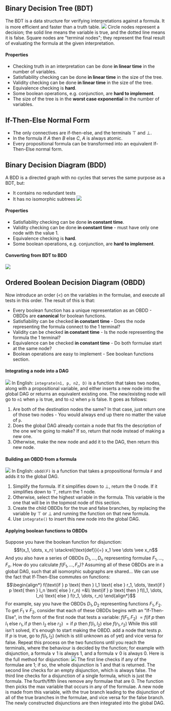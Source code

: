 ## Binary Decision Tree (BDT)
The BDT is a data structure for verifying interpretations against a formula. It is more efficient and faster than a truth table.
![](Pasted%20image%2020230124152622.png)
Circle nodes represent a decision; the solid line means the variable is true, and the dotted line means it is false.
Square nodes are "terminal nodes"; they represent the final result of evaluating the formula at the given interpretation.
#### Properties
-   Checking truth in an interpretation can be done **in linear time** in the number of variables.
-   Satisfiability checking can be done **in linear time** in the size of the tree.
-   Validity checking can be done **in linear time** in the size of the tree.
-   Equivalence checking is **hard**.
-   Some boolean operations, e.g. conjunction, are **hard to implement**.
-   The size of the tree is in the **worst case exponential** in the number of variables.

## If-Then-Else Normal Form
- The only connectives are if-then-else, and the terminals $\top$ and $\bot$.
- In the formula $\text{if } A \text{ then } B \text{ else } C$, $A$ is always atomic.
- Every propositional formula can be transformed into an equivalent If-Then-Else normal form.

## Binary Decision Diagram (BDD)
A BDD is a directed graph with no cycles that serves the same purpose as a BDT, but:
- It contains no redundant tests
- It has no isomorphic subtrees
![](Pasted%20image%2020230124160526.png)
#### Properties
- Satisfiability checking can be done **in constant time**.
- Validity checking can be done **in constant time** - must have only one node with the value 1.
- Equivalence checking is **hard**.
- Some boolean operations, e.g. conjunction, are **hard to implement**.
#### Converting from BDT to BDD
![](70q0u9.gif)

## Ordered Boolean Decision Diagram (OBDD)
Now introduce an order ($<$) on the variables in the formulae, and execute all tests in this order. The result of this is that:
- Every boolean function has a unique representation as an OBDD - OBDDs are **canonical** for boolean functions.
- Satisfiability can be checked **in constant time** - Does the node representing the formula connect to the 1 terminal?
- Validity can be checked **in constant time** - Is the node representing the formula the 1 terminal?
- Equivalence can be checked **in constant time** - Do both formulae start at the same node?
- Boolean operations are easy to implement - See boolean functions section.

#### Integrating a node into a DAG
![](Pasted%20image%2020230125120332.png)
In English:
`integrate(n1, p, n2, D)` is a function that takes two nodes, along with a propositional variable, and either inserts a new node into the global DAG or returns an equivalent existing one. The new/existing node will go to `n1` when `p` is true, and to `n2` when `p` is false. It goes as follows:
1. Are both of the destination nodes the same? In that case, just return one of those two nodes - You would always end up there no matter the value of `p`.
2. Does the global DAG already contain a node that fits the description of the one we're going to make? If so, return that node instead of making a new one.
3. Otherwise, make the new node and add it to the DAG, then return this new node.

#### Building an OBDD from a formula
![](Pasted%20image%2020230125121254.png)
In English:
`obdd(F)` is a function that takes a propositional formula `F` and adds it to the global DAG.
1. Simplify the formula. If it simplifies down to $\bot$, return the 0 node. If it simplifies down to $\top$, return the 1 node.
2. Otherwise, select the highest variable in the formula. This variable is the one that will be in the topmost node of this section.
3. Create the child OBDDs for the true and false branches, by replacing the variable by $\top$ or $\bot$ and running the function on that new formula.
4. Use `integrate()` to insert this new node into the global DAG.

#### Applying boolean functions to OBDDs
Suppose you have the boolean function for disjunction:
$$f(x_1, \dots, x_n) \stackrel{\text{def}}{=} x_1 \vee \dots \vee x_n$$
And you also have a series of OBDDs $D_1,\dots, D_n$ representing formulae $F_1,\dots,F_n$.
How do you calculate $f(F_1, \dots, F_n)$?
Assuming all of these OBDDs are in a global DAG, such that all isomorphic subgraphs are shared...
We can use the fact that If-Then-Else commutes on functions:
$$\begin{align*} f(\text{if } p \text{ then } l_1 \text{ else } r_1, \dots, \text{if } p \text{ then } l_n \text{ else } r_n) =&\\ \text{if } p \text{ then } f(l_1, \dots, l_n) \text{ else } f(r_1, \dots, r_n) \end{align*}$$
For example, say you have the OBDDs $D_1, D_2$ representing functions $F_1, F_2$. To get $F_1 \lor F_2$, consider that each of these OBDDs begins with an "If-Then-Else", in the form of the first node that tests a variable:
$f(F_1, F_2)$
$= f(\text{if } p \text{ then } l_1 \text{ else } r_1, \text{if } p \text{ then } l_2 \text{ else } r_2)$
$= \text{if } p \text{ then } f(l_1, l_2) \text{ else } f(r_1, r_2)$
While this still isn't solved, it's enough to start making the OBDD. add a node that tests $p$. If $p$ is true, go to $f(l_1, l_2)$ (which is still unknown as of yet) and vice versa for false. Repeat this process on the two functions until you reach the terminals, where the behaviour is decided by the function; for example with disjunction, a formula $\lor$ $1$ is always $1$, and a formula $\lor$ $0$ is always $0$. Here is the full method for disjunction:
![](Pasted%20image%2020230125125719.png)
The first line checks if any of the formulae are $1$; if so, the whole disjunction is $1$ and that is returned.
The second line checks for an empty disjunction, which is always false.
The third line checks for a disjunction of a single formula, which is just the formula.
The fourth/fifth lines remove any formulae that are $0$.
The function then picks the max variable that occurs in any of the formulae. A new node is made from this variable, with the true branch leading to the disjunction of all of the true branches in the formulae, and vice versa for the false branch.
The newly constructed disjunctions are then integrated into the global DAG.
